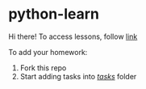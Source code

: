 # python-learn


Hi there!
To access lessons, follow [link](https://bohdan-lesiv.github.io/omnomnom/)

To add your homework:
1. Fork this repo
2. Start adding tasks into [_tasks_](tasks) folder
